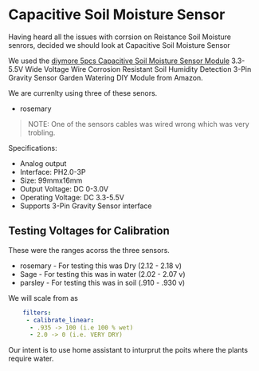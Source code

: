 # Capacitive Soil Moisture Sensor

Having heard all the issues with corrsion on Reistance Soil Moisture senrors, decided we should look at Capacitive Soil Moisture Sensor

We used the [diymore 5pcs Capacitive Soil Moisture Sensor Module](https://www.amazon.com/dp/B07RYCNFZ5) 3.3-5.5V Wide Voltage Wire Corrosion Resistant Soil Humidity Detection 3-Pin Gravity Sensor Garden Watering DIY Module from Amazon.

We are currenlty using three of these senors.

- rosemary 

> NOTE: One of the sensors cables was wired wrong which was very trobling.

Specifications:

- Analog output
- Interface: PH2.0-3P
- Size: 99mmx16mm
- Output Voltage: DC 0-3.0V
- Operating Voltage: DC 3.3-5.5V
- Supports 3-Pin Gravity Sensor interface

## Testing Voltages for Calibration

These were the ranges acorss the three sensors.

- rosemary - For testing this was Dry (2.12 - 2.18 v)
- Sage - For testing this was in water (2.02 - 2.07 v)
- parsley - For testing this was in soil (.910 - .930 v)

We will scale from as

``` yaml
    filters:
     - calibrate_linear:
      - .935 -> 100 (i.e 100 % wet)
      - 2.0 -> 0 (i.e. VERY DRY)
```

Our intent is to use home assistant to inturprut the poits where the plants require water.
